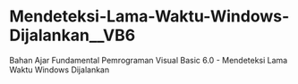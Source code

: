 # Mendeteksi-Lama-Waktu-Windows-Dijalankan__VB6
Bahan Ajar Fundamental Pemrograman Visual Basic 6.0 - Mendeteksi Lama Waktu Windows Dijalankan
